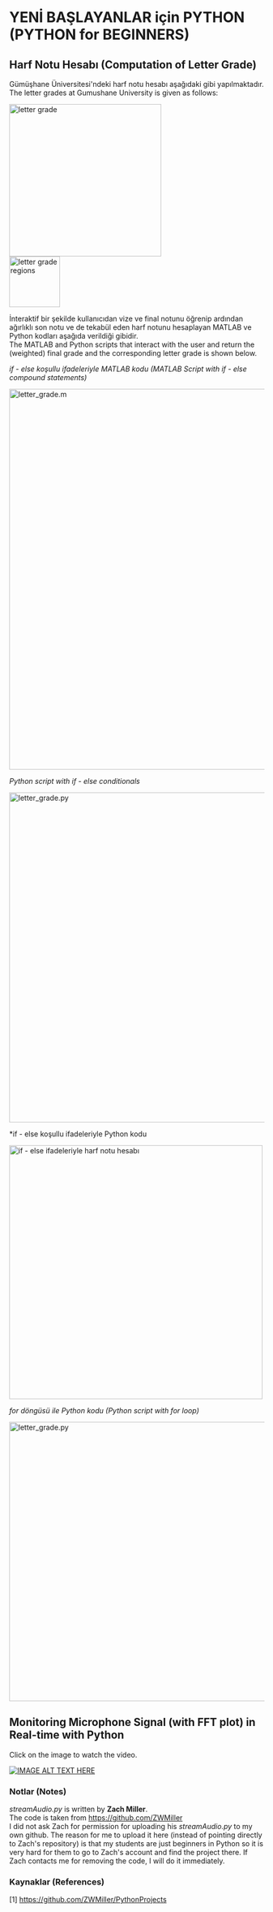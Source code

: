 # YENİ BAŞLAYANLAR için PYTHON (PYTHON for BEGINNERS)
## Harf Notu Hesabı (Computation of Letter Grade)
Gümüşhane Üniversitesi'ndeki harf notu hesabı aşağıdaki gibi yapılmaktadır.</br>
The letter grades at Gumushane University is given as follows:

<img src="letter-grade/figure/letter grade.PNG" alt="letter grade" height="300"/></br>
<img src="letter-grade/figure/letter grade regions.png" alt="letter grade regions" height="100"/>

İnteraktif bir şekilde kullanıcıdan vize ve final notunu öğrenip ardından ağırlıklı son notu ve de tekabül eden harf notunu hesaplayan MATLAB ve Python kodları aşağıda verildiği gibidir.</br>
The MATLAB and Python scripts that interact with the user and return the (weighted) final grade and the corresponding letter grade is shown below.

*if - else koşullu ifadeleriyle MATLAB kodu (MATLAB Script with if - else compound statements)*

<img src="letter-grade/figure/letter grade matlab.png" alt="letter_grade.m" height="750"/>

*Python script with if - else conditionals*

<img src="letter-grade/figure/letter grade python.png" alt="letter_grade.py" height="650"/>

*if - else koşullu ifadeleriyle Python kodu

<img src="letter-grade/figure/harf_notu_if_else.png" alt="if - else ifadeleriyle harf notu hesabı" height="500"/>

*for döngüsü ile Python kodu (Python script with for loop)*

<img src="letter-grade/figure/letter grade python with for loop.png" alt="letter_grade.py" height="550"/>

## Monitoring Microphone Signal (with FFT plot) in Real-time with Python
Click on the image to watch the video.

[![IMAGE ALT TEXT HERE](real-time-fft/figure/speech.png)](https://youtu.be/rJcZqol5_Tg)
### Notlar (Notes)
*streamAudio.py* is written by **Zach Miller**.</br>
The code is taken from https://github.com/ZWMiller</br>
I did not ask Zach for permission for uploading his *streamAudio.py* to my own github. The reason for me to upload it here (instead of pointing directly to Zach's repository) is that my students are just beginners in Python so it is very hard for them to go to Zach's account and find the project there. If Zach contacts me for removing the code, I will do it immediately.
### Kaynaklar (References)
[1] https://github.com/ZWMiller/PythonProjects

